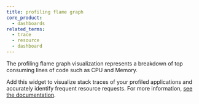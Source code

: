 ```yaml
---
title: profiling flame graph
core_product:
  - dashboards
related_terms:
  - trace
  - resource
  - dashboard
---
```

The profiling flame graph visualization represents a breakdown of top consuming lines of code such as CPU and Memory. 

Add this widget to visualize stack traces of your profiled applications and accurately identify frequent resource requests. For more information, <a href="/dashboards/widgets/profiling_flame_graph/">see the documentation</a>.